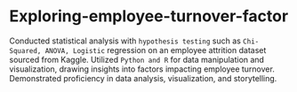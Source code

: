 # Exploring-employee-turnover-factor
Conducted statistical analysis with `hypothesis testing` such as `Chi-Squared, ANOVA, Logistic` regression on an employee attrition dataset sourced from Kaggle. Utilized `Python and R` for data manipulation and visualization, drawing insights into factors impacting employee turnover. Demonstrated proficiency in data analysis, visualization, and storytelling.
